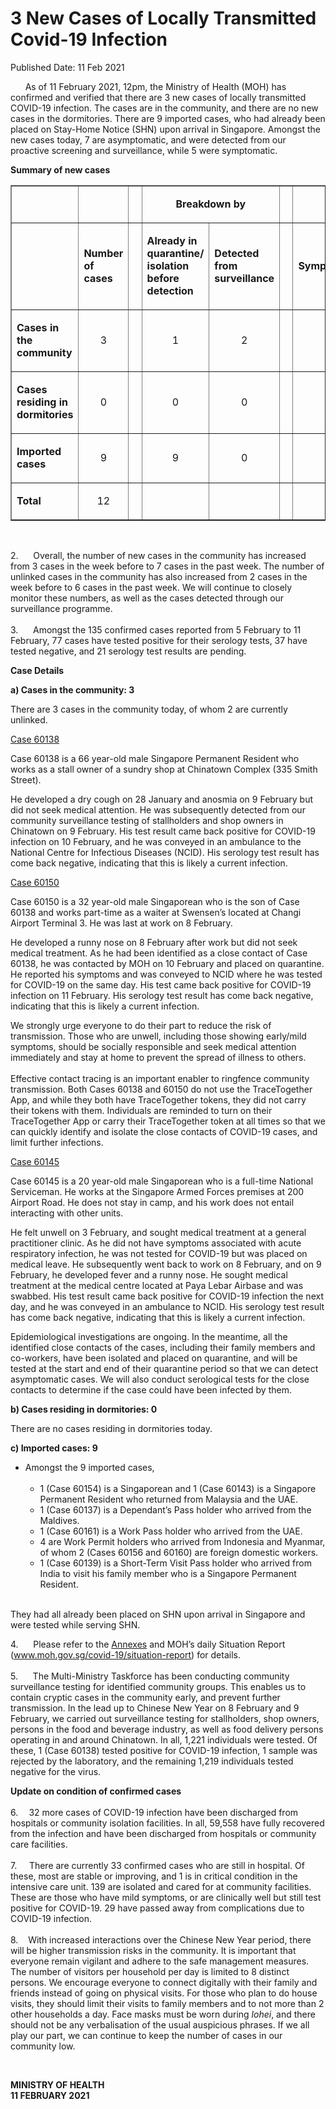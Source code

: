 <html>
    <meta http-equiv="Content-Type" content="text/html; charset=utf-8"/>
    <meta charset="utf-8"/>
    <title>3 New Cases of Locally Transmitted  Covid-19 Infection</title>
    <body><h1>3 New Cases of Locally Transmitted  Covid-19 Infection</h1>
    <p>Published Date: 11 Feb 2021</p> <p>&nbsp; &nbsp; &nbsp; As of 11 February 2021, 12pm, the Ministry of Health (MOH) has confirmed and verified that there are 3 new cases of locally transmitted COVID-19 infection. The cases are in the community, and there are no new cases in the dormitories. There are 9 imported cases, who had already been placed on Stay-Home Notice (SHN) upon arrival in Singapore. Amongst the new cases today, 7 are asymptomatic, and were detected from our proactive screening and surveillance, while 5 were symptomatic.&nbsp; </p> <p><strong>Summary of new cases</strong></p><table border="1" cellspacing="0" cellpadding="0" width="605"> <tbody><tr> <td width="129"> <p align="right">&nbsp;</p> </td> <td width="60"> <p>&nbsp;</p> </td> <td width="16" valign="top"> <p>&nbsp;</p> </td> <td width="192" colspan="2"> <p align="center"><strong>Breakdown by</strong></p> </td> <td width="16" valign="top"> <p>&nbsp;</p> </td> <td width="192" colspan="2"> <p align="center"><strong>Breakdown by</strong></p> </td> </tr> <tr> <td width="129"> <p align="right">&nbsp;</p> </td> <td width="60"> <p><strong>Number of cases</strong></p> </td> <td width="16" valign="top"> <p>&nbsp;</p> </td> <td width="96"> <p><strong>Already in quarantine/ isolation before detection</strong></p> </td> <td width="96"> <p><strong>Detected from surveillance</strong></p> </td> <td width="16" valign="top"> <p>&nbsp;</p> </td> <td width="96"> <p><strong>Symptomatic</strong></p> </td> <td width="96"> <p><strong>Asymptomatic</strong></p> </td> </tr> <tr> <td width="129"> <p><strong>Cases in the community</strong></p> </td> <td width="60"> <p align="center">3</p> </td> <td width="16" valign="top"> <p align="center">&nbsp;</p> </td> <td width="96"> <p align="center">1</p> </td> <td width="96"> <p align="center">2</p> </td> <td width="16" valign="top"> <p align="center">&nbsp;</p> </td> <td width="96"> <p align="center">3</p> </td> <td width="96"> <p align="center">0</p> </td> </tr> <tr> <td width="129"> <p><strong>Cases residing in dormitories</strong></p> </td> <td width="60"> <p align="center">0</p> </td> <td width="16" valign="top"> <p align="center">&nbsp;</p> </td> <td width="96"> <p align="center">0</p> </td> <td width="96"> <p align="center">0</p> </td> <td width="16" valign="top"> <p align="center">&nbsp;</p> </td> <td width="96"> <p align="center">0</p> </td> <td width="96"> <p align="center">0</p> </td> </tr> <tr> <td width="129"> <p><strong>Imported cases</strong></p> </td> <td width="60"> <p align="center">9</p> </td> <td width="16" valign="top"> <p align="center">&nbsp;</p> </td> <td width="96"> <p align="center">9</p> </td> <td width="96"> <p align="center">0</p> </td> <td width="16" valign="top"> <p align="center">&nbsp;</p> </td> <td width="96"> <p align="center">2</p> </td> <td width="96"> <p align="center">7</p> </td> </tr> <tr> <td width="129"> <p><strong>Total</strong></p> </td> <td width="60"> <p align="center">12</p> </td> <td width="16" valign="top"> <p align="center">&nbsp;</p> </td> <td width="96"> <p align="center">&nbsp;</p> </td> <td width="96"> <p align="center">&nbsp;</p> </td> <td width="16" valign="top"> <p align="center">&nbsp;</p> </td> <td width="96"> <p align="center">&nbsp;</p> </td> <td width="96"> <p align="center">&nbsp;</p> </td> </tr> </tbody></table> <p>&nbsp;</p> <p>2.&nbsp; &nbsp; &nbsp; Overall, the number of new cases in the community has increased from 3 cases in the week before to 7 cases in the past week. The number of unlinked cases in the community has also increased from 2 cases in the week before to 6 cases in the past week.&nbsp;We will continue to closely monitor these numbers, as well as the cases detected through our surveillance programme.&nbsp; <br><br>3.&nbsp; &nbsp; &nbsp; Amongst the 135 confirmed cases reported from 5 February to 11 February, 77 cases have tested positive for their serology tests, 37 have tested negative, and 21 serology test results are pending.</p><p><strong>Case Details</strong></p><p><strong>a) Cases in the community: 3</strong></p><p>There are 3 cases in the community today, of whom 2 are currently unlinked.</p><p><u>Case 60138</u></p><p>Case 60138 is a 66 year-old male Singapore Permanent Resident who works as a stall owner of a sundry shop at Chinatown Complex (335 Smith Street).</p><p>He developed a dry cough on 28 January and anosmia on 9 February but did not seek medical attention. He was subsequently detected from our community surveillance testing of stallholders and shop owners in Chinatown on 9 February. His test result came back positive for COVID-19 infection on 10 February, and he was conveyed in an ambulance to the National Centre for Infectious Diseases (NCID). His serology test result has come back negative, indicating that this is likely a current infection.<br></p><p><u>Case 60150</u><br></p><p>Case 60150 is a 32 year-old male Singaporean who is the son of Case 60138 and works part-time as a waiter at Swensen’s located at Changi Airport Terminal 3. He was last at work on 8 February.<br></p><p>He developed a runny nose on 8 February after work but did not seek medical treatment. As he had been identified as a close contact of Case 60138, he was contacted by MOH on 10 February and placed on quarantine. He reported his symptoms and was conveyed to NCID where he was tested for COVID-19 on the same day. His test came back positive for COVID-19 infection on 11 February. His serology test result has come back negative, indicating that this is likely a current infection.<br></p><p>We strongly urge everyone to do their part to reduce the risk of transmission. Those who are unwell, including those showing early/mild symptoms, should be socially responsible and seek medical attention immediately and stay at home to prevent the spread of illness to others. <br><br>Effective contact tracing is an important enabler to ringfence community transmission. Both Cases 60138 and 60150 do not use the TraceTogether App, and while they both have TraceTogether tokens, they did not carry their tokens with them. Individuals are reminded to turn on their TraceTogether App or carry their TraceTogether token at all times so that we can quickly identify and isolate the close contacts of COVID-19 cases, and limit further infections.</p><p><p><u>Case 60145</u><br></p><p>Case 60145 is a 20 year-old male Singaporean who is a full-time National Serviceman. He works at the Singapore Armed Forces premises at 200 Airport Road. He does not stay in camp, and his work does not entail interacting with other units.<br></p><p>He felt unwell on 3 February, and sought medical treatment at a general practitioner clinic. As he did not have symptoms associated with acute respiratory infection, he was not tested for COVID-19 but was placed on medical leave. He subsequently went back to work on 8 February, and on 9 February, he developed fever and a runny nose. He sought medical treatment at the medical centre located at Paya Lebar Airbase and was swabbed. His test result came back positive for COVID-19 infection the next day, and he was conveyed in an ambulance to NCID. His serology test result has come back negative, indicating that this is likely a current infection.<br></p><p>Epidemiological investigations are ongoing. In the meantime, all the identified close contacts of the cases, including their family members and co-workers, have been isolated and placed on quarantine, and will be tested at the start and end of their quarantine period so that we can detect asymptomatic cases. We will also conduct serological tests for the close contacts to determine if the case could have been infected by them.<br></p><p><strong>b) Cases residing in dormitories: 0</strong></p><p>There are no cases residing in dormitories today. </p><p><strong>c) Imported cases: 9</strong></p><ul><li>Amongst the 9 imported cases,<br><br><ul><li>1 (Case 60154) is a Singaporean and 1 (Case 60143) is a Singapore Permanent Resident who returned from Malaysia and the UAE.</li><li>1 (Case 60137) is a Dependant’s Pass holder who arrived from the Maldives.</li><li>1 (Case 60161) is a Work Pass holder who arrived from the UAE.</li></ul> <ul><li>4 are Work Permit holders who arrived from Indonesia and Myanmar, of whom 2 (Cases 60156 and 60160) are foreign domestic workers.</li><li>1 (Case 60139) is a Short-Term Visit Pass holder who arrived from India to visit his family member who is a Singapore Permanent Resident.</li></ul> </li></ul></p><p> <br>They had all already been placed on SHN upon arrival in Singapore and were tested while serving SHN.</p> <p>4.&nbsp; &nbsp; &nbsp; Please refer to the <a href="/docs/librariesprovider5/default-document-library/annexes6a98fb1fab9e47ea85b00321a5ef14a5.pdf?sfvrsn=364d1a38_0" title="Annexes">Annexes</a>&nbsp;and MOH’s daily Situation Report (<a href="http://www.moh.gov.sg/covid-19/situation-report">www.moh.gov.sg/covid-19/situation-report</a>) for details. <br><br>5.&nbsp; &nbsp; &nbsp; The Multi-Ministry Taskforce has been conducting community surveillance testing for identified community groups. This enables us to contain cryptic cases in the community early, and prevent further transmission. In the lead up to Chinese New Year on 8 February and 9 February, we carried out surveillance testing for stallholders, shop owners, persons in the food and beverage industry, as well as food delivery persons operating in and around Chinatown. In all, 1,221 individuals were tested. Of these, 1 (Case 60138) tested positive for COVID-19 infection, 1 sample was rejected by the laboratory, and the remaining 1,219 individuals tested negative for the virus.</p><p><p><strong>Update on condition of confirmed cases&nbsp;<br><br></strong>6.&nbsp;<strong> &nbsp; &nbsp;</strong>32 more cases of COVID-19 infection have been discharged from hospitals or community isolation facilities. In all, 59,558 have fully recovered from the infection and have been discharged from hospitals or community care facilities. <br><br>7.&nbsp; &nbsp; &nbsp;There are currently 33 confirmed cases who are still in hospital. Of these, most are stable or improving, and 1 is in critical condition in the intensive care unit. 139 are isolated and cared for at community facilities. These are those who have mild symptoms, or are clinically well but still test positive for COVID-19. 29 have passed away from complications due to COVID-19 infection. <br><br>8.&nbsp; &nbsp; With increased interactions over the Chinese New Year period, there will be higher transmission risks in the community. It is important that everyone remain vigilant and adhere to the safe management measures. The number of visitors per household per day is limited to 8 distinct persons. We encourage everyone to connect digitally with their family and friends instead of going on physical visits. For those who plan to do house visits, they should limit their visits to family members and to not more than 2 other households a day. Face masks must be worn during <em>lohei</em>, and there should not be any verbalisation of the usual auspicious phrases. If we all play our part, we can continue to keep the number of cases in our community low.</p></p> <p>&nbsp;</p> <div> <p><strong>MINISTRY OF HEALTH<br></strong><strong>11 FEBRUARY 2021</strong></p> </div></body>
</html>